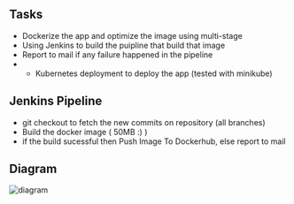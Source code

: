## Tasks
- Dockerize the app and optimize the image using multi-stage
- Using Jenkins to build the puipline that build that image
- Report to mail if any failure happened in the pipeline
- + Kubernetes deployment to deploy the app (tested with minikube)

## Jenkins Pipeline
- git checkout to fetch the new commits on repository (all branches)
- Build the docker image ( 50MB :) )
- if the build sucessful then Push Image To Dockerhub, else report to mail

## Diagram
![diagram](https://user-images.githubusercontent.com/38042656/170201677-86103ceb-8a5e-4e14-82e6-2efc12f44bcd.jpeg)

